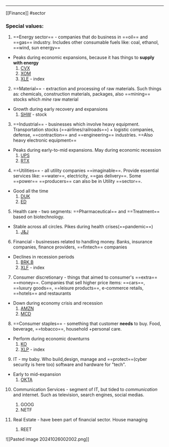 ***
[[Finance]]
#sector
### Special values:
1. ==Energy sector== - companies that do business in ==oil== and ==gas== industry. Includes other consumable fuels like: coal, ethanol, ==wind, sun energy==  
- Peaks during economic expansions, because it has things to **supply with energy**
	1.  [CVX](https://finbox.com/NYSE:CVX) 
	2. [XOM](https://finbox.com/NYSE:XOM) 
	3. [XLE](https://finbox.com/ARCA:XLE) - index

2. ==Material== - extraction and processing of raw materials. Such things as: chemicals, construction materials, packages, also ==mining== stocks which *mine* raw material
- Growth during early recovery and expansions 
	1. [SHW](https://www.fool.com/quote/nyse/shw/) - stock

3. ==Industrial== - businesses which involve heavy equipment. Transportation stocks (==airlines/railroads==) + logistic companies, defense, ==contraction== and ==engineering== industries. ==Also heavy electronic equipment==
- Peaks during early-to-mid expansions. May during economic recession  
	1. [UPS](https://www.fool.com/quote/nyse/ups/) 
	2. [RTX](https://finbox.com/NYSE:RTX) 

4. ==Utilities== - all utility companies ==imaginable==. Provide essential services like: ==water==, electricity, ==gas delivery==. Some ==power== ==producers== can also be in Utility ==sector==.
- Good all the time 
	1. [DUK](https://finbox.com/NYSE:DUK)
	2. [ED](https://finbox.com/NYSE:ED)
5. Health care - two segments: ==Pharmaceutical== and ==Treatment== based on biotechnology.
- Stable across all circles. Pikes during health crises(==pandemic==)
	1. [J&J](https://finbox.com/NYSE:JNJ)

6. Financial - businesses related to handling money. Banks, insurance companies, finance providers, ==fintech== companies 
- Declines in recession periods
	1. [BRK.B](https://finbox.com/NYSE:BRK.B)
	2. [XLF](https://finbox.com/ARCA:XLF/) - index

7. Consumer discretionary - things that aimed to consumer's ==extra== ==money==. Companies that sell higher price items: ==cars==, ==luxury goods==, ==leisure products==, e-commerce retails, ==hotels== and restaurants
- Down during economy crisis and recession 
	1. [AMZN](https://finbox.com/NASDAQGS:AMZN)
	2. [MCD](https://finbox.com/NYSE:MCD)

8. ==Consumer staples== - something that customer **needs** to buy. Food, beverage, ==tobacco==, household +personal care.
- Perform during economic downturns
	1. [KO](https://finbox.com/NYSE:KO)
	2. [XLP](https://finbox.com/ARCA:XLP/) - index

9. IT - my baby. Who build,design, manage and ==protect==(cyber security is here too) software and hardware for "tech". 
- Early to mid-expansion
	1. [OKTA](https://finbox.com/NASDAQGS:OKTA)

10. Communication Services - segment of IT, but tided to *communication* and internet. Such as television, search engines, social medias.
	1. GOOG
	2. NETF

11. Real Estate - have been part of financial sector. House managing 
	1. REET

![[Pasted image 20241026002002.png]]